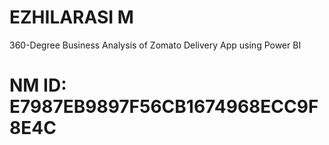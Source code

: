 # EZHILARASI M
360-Degree Business Analysis of Zomato Delivery App using Power BI
# NM ID: E7987EB9897F56CB1674968ECC9F8E4C
